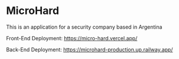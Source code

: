 # MicroHard

This is an application for a security company based in Argentina

Front-End Deployment: https://micro-hard.vercel.app/

Back-End Deployment: https://microhard-production.up.railway.app/
